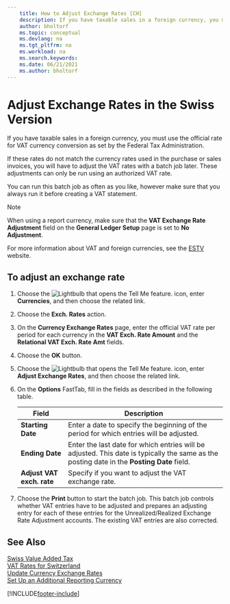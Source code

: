 ```yaml
---
    title: How to Adjust Exchange Rates [CH]
    description: If you have taxable sales in a foreign currency, you must use the official rate for VAT currency conversion as set by the Federal Tax Administration.
    author: bholtorf
    ms.topic: conceptual
    ms.devlang: na
    ms.tgt_pltfrm: na
    ms.workload: na
    ms.search.keywords:
    ms.date: 06/21/2021
    ms.author: bholtorf
---
```

# Adjust Exchange Rates in the Swiss Version
If you have taxable sales in a foreign currency, you must use the official rate for VAT currency conversion as set by the Federal Tax Administration.  

If these rates do not match the currency rates used in the purchase or sales invoices, you will have to adjust the VAT rates with a batch job later. These adjustments can only be run using an authorized VAT rate.  

You can run this batch job as often as you like, however make sure that you always run it before creating a VAT statement.  

> [!NOTE]  
>  When using a report currency, make sure that the **VAT Exchange Rate Adjustment** field on the **General Ledger Setup** page is set to **No Adjustment**.  

For more information about VAT and foreign currencies, see the [ESTV](https://go.microsoft.com/fwlink/?LinkId=285999) website.  

## To adjust an exchange rate  

1.  Choose the ![Lightbulb that opens the Tell Me feature.](../../media/ui-search/search_small.png "Tell me what you want to do") icon, enter **Currencies**, and then choose the related link.  
2.  Choose the **Exch. Rates** action.  
3.  On the **Currency Exchange Rates** page, enter the official VAT rate per period for each currency in the **VAT Exch. Rate Amount** and the **Relational VAT Exch. Rate Amt** fields.  
4.  Choose the **OK** button.  
5.  Choose the ![Lightbulb that opens the Tell Me feature.](../../media/ui-search/search_small.png "Tell me what you want to do") icon, enter **Adjust Exchange Rates**, and then choose the related link.  
6.  On the **Options** FastTab, fill in the fields as described in the following table.   

    |Field|Description|  
    |---------------------------------|---------------------------------------|  
    |**Starting Date**|Enter a date to specify the beginning of the period for which entries will be adjusted.|  
    |**Ending Date**|Enter the last date for which entries will be adjusted. This date is typically the same as the posting date in the **Posting Date** field.|  
    |**Adjust VAT exch. rate**|Specify if you want to adjust the VAT exchange rate.|  

7.  Choose the **Print** button to start the batch job. This batch job controls whether VAT entries have to be adjusted and prepares an adjusting entry for each of these entries for the Unrealized/Realized Exchange Rate Adjustment accounts. The existing VAT entries are also corrected.  

## See Also  
 [Swiss Value Added Tax](swiss-value-added-tax.md)   
 [VAT Rates for Switzerland](vat-rates-for-switzerland.md)   
[Update Currency Exchange Rates](../../finance-how-update-currencies.md)  
[Set Up an Additional Reporting Currency](../../finance-how-setup-additional-currencies.md)


[!INCLUDE[footer-include](../../includes/footer-banner.md)]